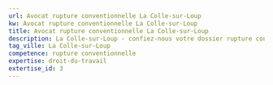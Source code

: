 ```yaml
---
url: Avocat rupture conventionnelle La Colle-sur-Loup
kw: Avocat rupture conventionnelle La Colle-sur-Loup
title: Avocat rupture conventionnelle La Colle-sur-Loup
description: La Colle-sur-Loup - confiez-nous votre dossier rupture conventionnelle
tag_ville: La Colle-sur-Loup
competence: rupture conventionnelle
expertise: droit-du-travail
extertise_id: 3
---
```

